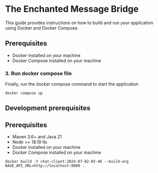 # The Enchanted Message Bridge

This guide provides instructions on how to build and run your application using Docker and Docker Compose.

## Prerequisites

- Docker installed on your machine
- Docker Compose installed on your machine

### 3. Run docker compose file

Finally, run the docker compose command to start the application

```
docker compose up
```

## Development prerequisites

## Prerequisites

- Maven 3.6+ and Java 21
- Node >= 18.19 lts
- Docker installed on your machine
- Docker Compose installed on your machine

```
docker build -t chat-client:2024-07-02-02-46 --build-arg BASE_API_URL=http://localhost:8080 .
```